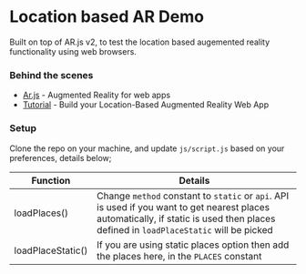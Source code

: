 # Location based AR Demo

Built on top of AR.js v2, to test the location based augemented reality functionality using web browsers. 

### Behind the scenes
* [Ar.js](https://github.com/jeromeetienne/AR.js) - Augmented Reality for web apps
* [Tutorial](https://medium.com/chialab-open-source/build-your-location-based-augmented-reality-web-app-c2442e716564) - Build your Location-Based Augmented Reality Web App

### Setup

Clone the repo on your machine, and update `js/script.js` based on your preferences, details below;

| Function | Details |
| ------ | ------ |
| loadPlaces() | Change `method` constant to `static` or `api`. API is used if you want to get nearest places automatically, if static is used then places defined in `loadPlaceStatic` will be picked |
| loadPlaceStatic() | If you are using static places option then add the places here, in the `PLACES` constant  |

